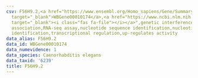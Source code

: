 ```yaml
---
csv: F56H9.2,<a href="https://www.ensembl.org/Homo_sapiens/Gene/Summary?db=core;g=WBGene00010174"
  target="_blank">WBGene00010174</a>,<a href="https://www.ncbi.nlm.nih.gov/pubmed/27496166"
  target="_blank"><i class="fas fa-file"></i></a>",genetic interference,functional
  association,RNA-seq assay,nucleotide sequence identification,nucleotide sequence
  identification,transcriptional regulation,up-regulates activity
data_alias: F56H9.2
data_id: WBGene00010174
data_numevidence: 1
data_species: Caenorhabditis elegans
data_taxid: '6239'
title: F56H9.2
---
```

